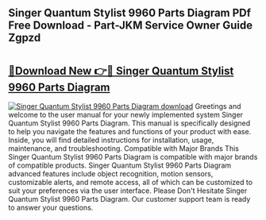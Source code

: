 ## Singer Quantum Stylist 9960 Parts Diagram PDf Free Download - Part-JKM Service Owner Guide Zgpzd

# <h2><a href="http://dfkajk.blite.top/?on=Singer+Quantum+Stylist+9960+Parts+Diagram">🔗Download New 👉🔴 Singer Quantum Stylist 9960 Parts Diagram</a></h2>

[![Singer Quantum Stylist 9960 Parts Diagram download](https://i.imgur.com/lujVjoI.png)](http://dfkajk.blite.top/?on=Singer+Quantum+Stylist+9960+Parts+Diagram)
Greetings and welcome to the user manual for your newly implemented system Singer Quantum Stylist 9960 Parts Diagram. This manual is specifically designed to help you navigate the features and functions of your product with ease. Inside, you will find detailed instructions for installation, usage, maintenance, and troubleshooting. Compatible with Major Brands This Singer Quantum Stylist 9960 Parts Diagram is compatible with major brands of compatible products. Singer Quantum Stylist 9960 Parts Diagram advanced features include object recognition, motion sensors, customizable alerts, and remote access, all of which can be customized to suit your preferences via the user interface. Please Don't Hesitate Singer Quantum Stylist 9960 Parts Diagram. Our customer support team is ready to answer your questions.

